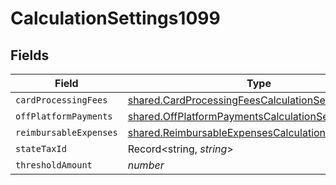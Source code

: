# CalculationSettings1099


## Fields

| Field                                                                                                                           | Type                                                                                                                            | Required                                                                                                                        | Description                                                                                                                     |
| ------------------------------------------------------------------------------------------------------------------------------- | ------------------------------------------------------------------------------------------------------------------------------- | ------------------------------------------------------------------------------------------------------------------------------- | ------------------------------------------------------------------------------------------------------------------------------- |
| `cardProcessingFees`                                                                                                            | [shared.CardProcessingFeesCalculationSettings1099](../../../sdk/models/shared/cardprocessingfeescalculationsettings1099.md)     | :heavy_minus_sign:                                                                                                              | N/A                                                                                                                             |
| `offPlatformPayments`                                                                                                           | [shared.OffPlatformPaymentsCalculationSettings1099](../../../sdk/models/shared/offplatformpaymentscalculationsettings1099.md)   | :heavy_minus_sign:                                                                                                              | N/A                                                                                                                             |
| `reimbursableExpenses`                                                                                                          | [shared.ReimbursableExpensesCalculationSettings1099](../../../sdk/models/shared/reimbursableexpensescalculationsettings1099.md) | :heavy_minus_sign:                                                                                                              | N/A                                                                                                                             |
| `stateTaxId`                                                                                                                    | Record<string, *string*>                                                                                                        | :heavy_minus_sign:                                                                                                              | N/A                                                                                                                             |
| `thresholdAmount`                                                                                                               | *number*                                                                                                                        | :heavy_minus_sign:                                                                                                              | N/A                                                                                                                             |